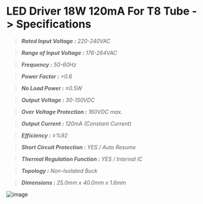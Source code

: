 # LED Driver 18W 120mA For T8 Tube -> Specifications

> ***Rated Input Voltage         :*** *220-240VAC*

> ***Range of Input Voltage      :*** *176-264VAC*

> ***Frequency                   :*** *50-60Hz*

> ***Power Factor                :*** *>0.6*

> ***No Load Power               :*** *≤0.5W*

> ***Output Voltage              :*** *30-150VDC*

> ***Over Voltage Protection     :*** *160VDC max.*

> ***Output Current              :*** *120mA (Constant Current)*

> ***Efficiency                  :*** *≥%92*

> ***Short Circuit Protection    :*** *YES / Auto Resume*

> ***Thermal Regulation Function :*** *YES / Internal IC*

> ***Topology                    :*** *Non-Isolated Buck*

> ***Dimensions                  :*** *25.0mm x 40.0mm x 1.6mm*

![image](https://github.com/user-attachments/assets/35f44f31-20ef-4f03-b61d-273f3f13615c)
